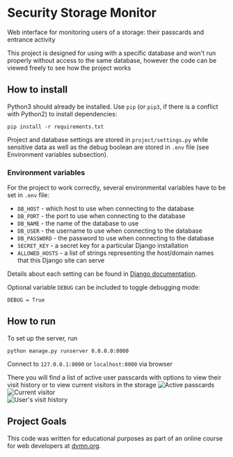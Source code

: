 # Security Storage Monitor

Web interface for monitoring users of a storage: their passcards and entrance activity

This project is designed for using with a specific database and won't run properly without access to the same database, however the code can be viewed freely to see how the project works
## How to install

Python3 should already be installed. 
Use `pip` (or `pip3`, if there is a conflict with Python2) to install dependencies:
```
pip install -r requirements.txt
```
Project and database settings are stored in `project/settings.py` while sensitive data as well as the debug boolean are stored in `.env` file (see Environment variables subsection).

### Environment variables

For the project to work correctly, several environmental variables have to be set in `.env` file: 

- `DB_HOST` - which host to use when connecting to the database
- `DB_PORT` - the port to use when connecting to the database
- `DB_NAME` - the name of the database to use
- `DB_USER` - the username to use when connecting to the database
- `DB_PASSWORD` - the password to use when connecting to the database
- `SECRET_KEY` - a secret key for a particular Django installation
- `ALLOWED_HOSTS` - a list of strings representing the host/domain names that this Django site can serve

Details about each setting can be found in [Django documentation](https://docs.djangoproject.com/en/4.2/ref/settings/).

Optional variable `DEBUG` can be included to toggle debugging mode:
```
DEBUG = True
```

## How to run

To set up the server, run
```commandline
python manage.py runserver 0.0.0.0:8000
```
Connect to `127.0.0.1:8000` or `localhost:8000` via browser

There you will find a list of active user passcards with options to view their visit history or to view current visitors in the storage
![Active passcards](https://i.imgur.com/Ad0SV01.png "Active passcards")  
![Current visitor](https://i.imgur.com/jml4cel.png "Current visitor")  
![User's visit history](https://i.imgur.com/mStWZui.png "User's visit history")

## Project Goals

This code was written for educational purposes as part of an online course for web developers at [dvmn.org](https://dvmn.org/).